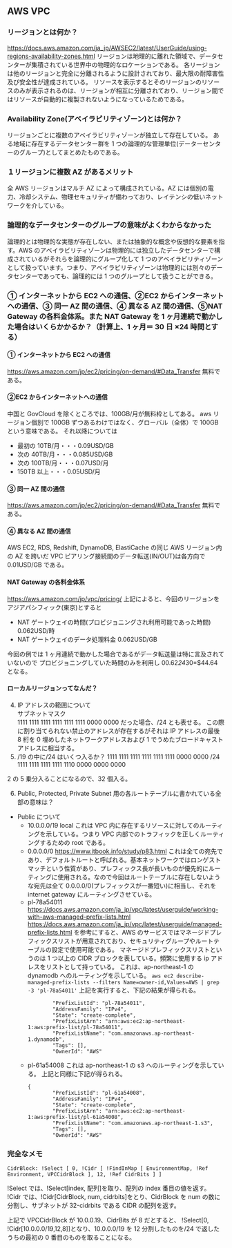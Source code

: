 ## AWS VPC

### リージョンとは何か？

https://docs.aws.amazon.com/ja_jp/AWSEC2/latest/UserGuide/using-regions-availability-zones.html
リージョンは地理的に離れた領域で、データセンターが集積されている世界中の物理的なロケーションである。
各リージョンは他のリージョンと完全に分離されるように設計されており、最大限の耐障害性及び安全性が達成されている。
リソースを表示するとそのリージョンのリソースのみが表示されるのは、リージョンが相互に分離されており、リージョン間ではリソースが自動的に複製されないようになっているためである。

### Availability Zone(アベイラビリティゾーン)とは何か？

リージョンごとに複数のアベイラビリティゾーンが独立して存在している。
ある地域に存在するデータセンター群を 1 つの論理的な管理単位(データーセンターのグループ)としてまとめたものである。

### １リージョンに複数 AZ があるメリット

全 AWS リージョンはマルチ AZ によって構成されている。AZ には個別の電力、冷却システム、物理セキュリティが備わっており、レイテンシの低いネットワークを介している。

### 論理的なデータセンターのグループの意味がよくわからなかった

論理的とは物理的な実態が存在しない、または抽象的な概念や仮想的な要素を指す。AWS のアベイラビリティゾーンは物理的には独立したデータセンターで構成されているがそれらを論理的にグループ化して 1 つのアベイラビリティゾーンとして扱っています。つまり、アベイラビリティゾーンは物理的には別々のデータセンターであっても、論理的には 1 つのグループとして扱うことができる。

### ① インターネットから EC2 への通信、②EC2 からインターネットへの通信、③ 同一 AZ 間の通信、④ 異なる AZ 間の通信、⑤NAT Gateway の各料金体系。また NAT Gateway を 1 ヶ月連続で動かした場合はいくらかかるか？（計算上、1 ヶ月＝ 30 日 ×24 時間とする）

#### ① インターネットから EC2 への通信

https://aws.amazon.com/jp/ec2/pricing/on-demand/#Data_Transfer
無料である。

#### ②EC2 からインターネットへの通信

中国と GovCloud を除くところでは、100GB/月が無料枠としてある。
aws リージョン個別で 100GB ずつあるわけではなく、グローバル（全体）で 100GB という意味である。
それ以降については

- 最初の 10TB/月・・・0.09USD/GB
- 次の 40TB/月・・・0.085USD/GB
- 次の 100TB/月・・・0.07USD/月
- 150TB 以上・・・0.05USD/月

#### ③ 同一 AZ 間の通信

https://aws.amazon.com/jp/ec2/pricing/on-demand/#Data_Transfer
無料である。

#### ④ 異なる AZ 間の通信

AWS EC2, RDS, Redshift, DynamoDB, ElastiCache の同じ AWS リージョン内の AZ を跨いだ VPC ピアリング接続間のデータ転送(IN/OUT)は各方向で
0.01USD/GB である。

#### NAT Gateway の各料金体系

https://aws.amazon.com/jp/vpc/pricing/
上記によると、今回のリージョンをアジアパシフィック(東京)とすると

- NAT ゲートウェイの時間(プロビジョニングされ利用可能であった時間)
  0.062USD/時
- NAT ゲートウェイのデータ処理料金
  0.062USD/GB

今回の例では 1 ヶ月連続で動かした場合であるがデータ転送量は特に言及されていないので
プロビジョニングしていた時間のみを利用し
00.62*24*30=$44.64 となる。

#### ローカルリージョンってなんだ？

4. IP アドレスの範囲について<br>
   サブネットマスク<br>
   1111 1111 1111 1111 1111 1111 0000 0000 だった場合、/24 とも表せる。
   この際に割り当てられない禁止のアドレスが存在するがそれは IP アドレスの最後 8 桁を 0 埋めしたネットワークアドレスおよび
   1 でうめたブロードキャストアドレスに相当する。
5. /19 の中に/24 はいくつ入るか？
   1111 1111 1111 1111 1111 1111 0000 0000 /24
   1111 1111 1111 1111 1110 0000 0000 0000

2 の 5 乗分入ることになるので、32 個入る。

6. Public, Protected, Private Subnet 用の各ルートテーブルに書かれている全部の意味は？

- Public について
  - 10.0.0.0/19 local
    これは VPC 内に存在するリソースに対してのルーティングを示している。つまり VPC 内部でのトラフィックを正しくルーティングするための root である。
  - 0.0.0.0/0
    https://www.itbook.info/study/p83.html
    これは全ての宛先であり、デフォルトルートと呼ばれる。基本ネットワークではロンゲストマッチという性質があり、プレフィックス長が長いものが優先的にルーティングに使用される。なので今回はルートテーブルに存在しないような宛先は全て 0.0.0.0/0(プレフィックスが一番短い)に相当し、それを internet gateway にルーティングさせている。
  - pl-78a54011
    https://docs.aws.amazon.com/ja_jp/vpc/latest/userguide/working-with-aws-managed-prefix-lists.html
    https://docs.aws.amazon.com/ja_jp/vpc/latest/userguide/managed-prefix-lists.html
    を参考にすると、AWS のサービスではマネージドプレフィックスリストが用意されており、セキュリティグループやルートテーブルの設定で使用可能である。
    マネージドプレフィックスリストというのは 1 つ以上の CIDR ブロックを表している。頻繁に使用する ip アドレスをリストとして持っている。
    これは、ap-northeast-1 の dynamodb へのルーティングを示している。
    `aws ec2 describe-managed-prefix-lists --filters Name=owner-id,Values=AWS | grep -3 'pl-78a54011'`
    上記を実行すると、下記の結果が得られる。
    ```
            "PrefixListId": "pl-78a54011",
            "AddressFamily": "IPv4",
            "State": "create-complete",
            "PrefixListArn": "arn:aws:ec2:ap-northeast-1:aws:prefix-list/pl-78a54011",
            "PrefixListName": "com.amazonaws.ap-northeast-1.dynamodb",
            "Tags": [],
            "OwnerId": "AWS"
    ```
  - pl-61a54008
    これは ap-northeast-1 の s3 へのルーティングを示している。
    上記と同様に下記が得られる。
    ```
    {
            "PrefixListId": "pl-61a54008",
            "AddressFamily": "IPv4",
            "State": "create-complete",
            "PrefixListArn": "arn:aws:ec2:ap-northeast-1:aws:prefix-list/pl-61a54008",
            "PrefixListName": "com.amazonaws.ap-northeast-1.s3",
            "Tags": [],
            "OwnerId": "AWS"
    ```

### 完全なメモ

```
CidrBlock: !Select [ 0, !Cidr [ !FindInMap [ EnvironmentMap, !Ref Environment, VPCCidrBlock ], 12, !Ref CidrBits ] ]
```

!Select では、!Select[index, 配列]を取り、配列の index 番目の値を返す。
!Cidr では、!Cidr[CidrBlock, num, cidrbits]をとり、CidrBlock を num の数に分割し、サブネットが 32-cidrbits である CIDR の配列を返す。

上記で VPCCidrBlock が 10.0.0.19、CidrBits が 8 だとすると、
!Select[0, !Cidr[10.0.0.0/19,12,8]]となり、10.0.0.0/19 を 12 分割したものを/24 で返したうちの最初の 0 番目のものを取ることになる。

